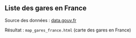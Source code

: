 
## Liste des gares en France

Source des données : [data.gouv.fr](https://www.data.gouv.fr/fr/datasets/liste-des-gares/)

Résultat : `map_gares_france.html` (carte des gares en France)
